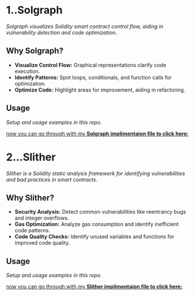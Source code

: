# 1..Solgraph

*Solgraph visualizes Solidity smart contract control flow, aiding in vulnerability detection and code optimization.*

## Why Solgraph?

- **Visualize Control Flow:** Graphical representations clarify code execution.
- **Identify Patterns:** Spot loops, conditionals, and function calls for optimization.
- **Optimize Code:** Highlight areas for improvement, aiding in refactoring.

## Usage

*Setup and usage examples in this repo.*


[now you can go through with my **Solgraph implimentaion file to click here:**](https://github.com/Rjesh2006/Solidity_Smart_Contract_Analysis_Tools_and_Techniques/tree/main/solgraph.md)




# 2...Slither

*Slither is a Solidity static analysis framework for identifying vulnerabilities and bad practices in smart contracts.*

## Why Slither?

- **Security Analysis:** Detect common vulnerabilities like reentrancy bugs and integer overflows.
- **Gas Optimization:** Analyze gas consumption and identify inefficient code patterns.
- **Code Quality Checks:** Identify unused variables and functions for improved code quality.

## Usage

*Setup and usage examples in this repo.*



[now you can go through with my **Slither implimentaion file to click here:**](https://github.com/Rjesh2006/Solidity_Smart_Contract_Analysis_Tools_and_Techniques/tree/main/slither.md)







